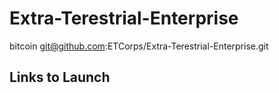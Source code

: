 # Extra-Terestrial-Enterprise
bitcoin
git@github.com:ETCorps/Extra-Terestrial-Enterprise.git

## Links to Launch<a name="blockchain-ethereum-launch"></a>
